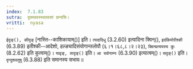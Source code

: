 ```yaml
---
index:  7.1.83
sutra:  दृक्स्ववस्स्वतवसां छन्दसि।
vritti:  nyasa
---
```


`ईदृङ्(), कीदृङ्` [नास्ति--काशिकायाम्()] इति। `त्यदादिधु` (3.2.60) इत्यादिना क्विन्(), `इदंकिमोरीश्की` (6.3.89) इतीश्की--आदेशो, हल्ङ्यादिसंयोगान्तलोपौ (६।१।६८,८।२।२३), `क्विन्प्रत्ययस्य कुः` (8.2.62) इति कुत्वाम्()। `यावृङ्, तादृङ्()` इति। `आ सर्वनाम्नः` (6.3.90) इत्यात्वम्()। `सदृङ्()` इति। `दृग्दुशवतुषु` (6.3.88) इति समानस्य सभावः॥
